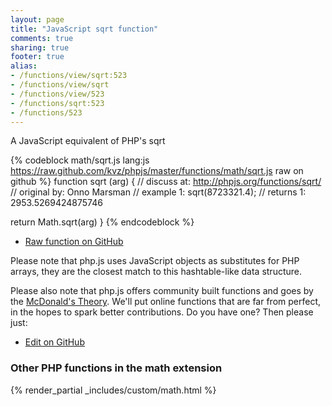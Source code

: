 ```yaml
---
layout: page
title: "JavaScript sqrt function"
comments: true
sharing: true
footer: true
alias:
- /functions/view/sqrt:523
- /functions/view/sqrt
- /functions/view/523
- /functions/sqrt:523
- /functions/523
---
```

<!-- Generated by Rakefile:build -->
A JavaScript equivalent of PHP's sqrt

{% codeblock math/sqrt.js lang:js https://raw.github.com/kvz/phpjs/master/functions/math/sqrt.js raw on github %}
function sqrt (arg) {
  //  discuss at: http://phpjs.org/functions/sqrt/
  // original by: Onno Marsman
  //   example 1: sqrt(8723321.4);
  //   returns 1: 2953.5269424875746

  return Math.sqrt(arg)
}
{% endcodeblock %}

 - [Raw function on GitHub](https://github.com/kvz/phpjs/blob/master/functions/math/sqrt.js)

Please note that php.js uses JavaScript objects as substitutes for PHP arrays, they are 
the closest match to this hashtable-like data structure. 

Please also note that php.js offers community built functions and goes by the 
[McDonald's Theory](https://medium.com/what-i-learned-building/9216e1c9da7d). We'll put online 
functions that are far from perfect, in the hopes to spark better contributions. 
Do you have one? Then please just: 

 - [Edit on GitHub](https://github.com/kvz/phpjs/edit/master/functions/math/sqrt.js)


### Other PHP functions in the math extension
{% render_partial _includes/custom/math.html %}
